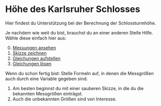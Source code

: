 # Höhe des Karlsruher Schlosses

Hier findest du Unterstützung bei der Berechnung der Schlossturmhöhe.

Je nachdem wie weit du bist, brauchst du an einer anderen Stelle Hilfe. Wähle diese einfach hier aus:

0. [Messungen ansehen](messung.md)
1. [Skizze zeichnen](skizze.md)
2. [Gleichungen aufstellen](modell.md)
3. [Gleichungen lösen](algebra.md)

Wenn du schon fertig bist: Stelle Formeln auf, in denen die Messgrößen auch durch eine Variable gegeben sind.

1. Am besten beginnst du mit einer sauberen Skizze, in die du die bekannten Messgrößen einträgst.
2. Auch die unbekannten Größen sind von Interesse.
